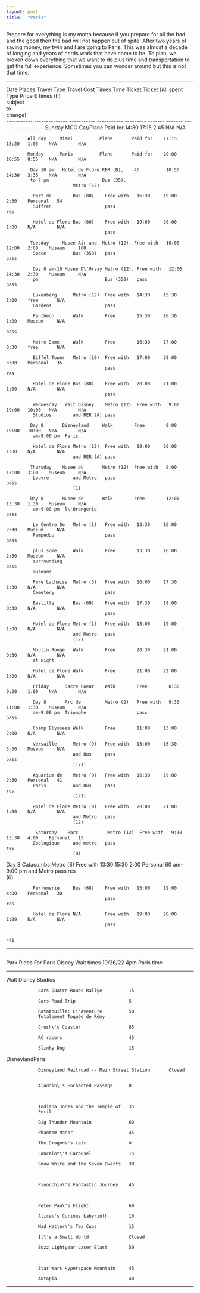 ```yaml
---
layout: post
title:  "Paris"
---
```

Prepare for everything is my motto because if you prepare for all the bad and the good then the bad will not happen out of spite. After two years of saving money, my twin and I are going to Paris. This was almost a decade of longing and years of hards work that have come to be. To plan, we broken down everything that we want to do plus time and transportation to get the full experience. Sometimes you can wonder around but this is not that time.  


  
  ------------------------------------------------------------------------------------------------
  Date        Places         Travel Type Travel Cost Times             Time    Ticket     Ticket
                                                     (All              spent   Type       Price €
                                                     times             (h)                
                                                     subject                              
                                                     to                                   
                                                     change)                              
            ----------- -------------- ----------- ----------- --------- ------- ------- ---------- --------
            Sunday      MCO            Car/Plane   Paid for    14:30     17:15   2:45    N/A        N/A

            All day     Miami          Plane       Paid for    17:15     18:20   1:05    N/A        N/A

            Monday      Paris          Plane       Paid for    20:00     10:55   8:55    N/A        N/A

             Day 10 am   Hotel de Flore RER (B),    46          10:55     14:30   3:35    N/A        N/A
             to 7 pm                    Bus (35),                                                    
                             Metro (12)                                                   

              Port de        Bus (80)    Free with   16:30     19:00   2:30    Personal   54
              Suffren                    pass                                  res        

              Hotel de Flore Bus (80)    Free with   19:00     20:00   1:00    N/A        N/A
                                         pass                                             

             Tuesday     Musee Air and  Metro (12), Free with   10:00     12:00   2:00    Museum     160
              Space          Bus (350)   pass                                  pass       

              Day 8 am-10 Musee D\'Orsay Metro (12), Free with   12:00     14:30   2:30    Museum     N/A
              pm                         Bus (350)   pass                                  pass       

              Luxenberg      Metro (12)  Free with   14:30     15:30   1:00    free       N/A
              Gardens                    pass                                             

              Pantheon       Walk        Free        15:30     16:30   1:00    Museum     N/A
                                                                                     pass       

              Notre Dame     Walk        Free        16:30     17:00   0:30    free       N/A

              Eiffel Tower   Metro (10)  Free with   17:00     20:00   3:00    Personal   35
                                         pass                                  res        

              Hotel de Flore Bus (80)    Free with   20:00     21:00   1:00    N/A        N/A
                                         pass                                             

              Wednesday   Walt Disney    Metro (12)  Free with   9:00      19:00   10:00   N/A        N/A
              Studios        and RER (A) pass                                             

             Day 8       Disneyland     Walk        Free        9:00      19:00   10:00   N/A        N/A
              am-9:00 pm  Paris                                                                       

              Hotel de Flore Metro (12)  Free with   19:00     20:00   1:00    N/A        N/A
                             and RER (A) pass                                             

             Thursday    Musee du       Metro (12)  Free with   9:00      12:00   3:00    Museum     N/A
              Louvre         and Metro   pass                                  pass       
                             (1)                                                          

             Day 8       Musee de       Walk        Free        12:00     13:30   1:30    Museum     N/A
              am-9:00 pm  l\'Orangerie                                                     pass       

              Le Centre De   Metro (1)   Free with   13:30     16:00   2:30    Museum     N/A
              Pampedou                   pass                                  pass       

              plus some      Walk        Free        13:30     16:00   2:30    Museum     N/A
              surrounding                                                      pass       
              museums                                                                     

              Pere Lachaise  Metro (3)   Free with   16:00     17:30   1:30    N/A        N/A
              Cemetery                   pass                                             

              Bastille       Bus (69)    Free with   17:30     18:00   0:30    N/A        N/A
                                         pass                                             

              Hotel de Flore Metro (1)   Free with   18:00     19:00   1:00    N/A        N/A
                             and Metro   pass                                             
                             (12)                                                         

              Moulin Rouge   Walk        Free        20:30     21:00   0:30    N/A        N/A
              at night                                                                    

              Hotel de Flore Walk        Free        21:00     22:00   1:00    N/A        N/A

              Friday      Sacre Coeur    Walk        Free        8:30      9:30    1:00    N/A        N/A

              Day 8       Arc de         Metro (2)   Free with   9:30      11:00   1:30    Museum     N/A
              am-9:00 pm  Triomphe                   pass                                  pass       

              Champ Elyssees Walk        Free        11:00     13:00   2:00    N/A        N/A

              Versaille      Metro (9)   Free with   13:00     16:30   3:30    Museum     N/A
                             and Bus     pass                                  pass       
                             (171)                                                        

              Aquarium de    Metro (9)   Free with   16:30     19:00   2:30    Personal   41
              Paris          and Bus     pass                                  res        
                             (171)                                                        

              Hotel de Flore Metro (9)   Free with   20:00     21:00   1:00    N/A        N/A
                             and Metro   pass                                             
                             (12)                                                         

               Saturday    Parc           Metro (12)  Free with   9:30      13:30   4:00    Personal   15
              Zoologique     and metro   pass                                  res        
                             (8)                                                          

  Day 8       Catacombs      Metro (8)   Free with   13:30     15:30   2:00    Personal   60
  am-9:00 pm                 and Metro   pass                                  res        
                             (6)                                                          

              Perfumerie     Bus (68)    Free with   15:00     19:00   4:00    Personal   30
                                         pass                                  res        

              Hotel de Flore N/A         Free with   19:00     20:00   1:00    N/A        N/A
                                         pass                                             

                                                                                          441
  ------------------------------------------------------------------------------------------------

  -----------------------------------------------------------------------
  Park          Rides For Paris Disney            Wait times 10/26/22 4pm
                                                  Paris time
  ------------- --------------------------------- -----------------------
                                                  

                                                  

                                                  

                                                  

                                                  

                                                  

  Walt Disney Studios                                         
  
                Cars Quatre Roues Rallye          15
  
                Cars Road Trip                    5

                Ratatouille: L\'Aventure          50
                Totalement Toquée de Rémy         

                Crush\'s Coaster                  85

                RC racers                         45

                Slinky Dog                        15

                                                  

  DisneylandParis     
  
                Disneyland Railroad -- Main Street Station       Closed
                             

                Aladdin\'s Enchanted Passage      0

                                                  

                Indiana Jones and the Temple of   35
                Peril                             

                Big Thunder Mountain              60

                Phantom Manor                     45

                The Dragon\'s Lair                0

                Lancelot\'s Carousel              15

                Snow White and the Seven Dwarfs   30

                                                  

                Pinocchio\'s Fantastic Journey    45

                                                  

                Peter Pan\'s Flight               60

                Alice\'s Curious Labyrinth        10

                Mad Hatter\'s Tea Cups            15

                It\'s a Small World               Closed

                Buzz Lightyear Laser Blast        50

                                                  

                Star Wars Hyperspace Mountain     45

                Autopia                           40

                                                  
  -----------------------------------------------------------------------
